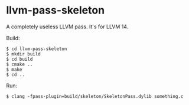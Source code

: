 # llvm-pass-skeleton

A completely useless LLVM pass.
It's for LLVM 14.

Build:

    $ cd llvm-pass-skeleton
    $ mkdir build
    $ cd build
    $ cmake ..
    $ make
    $ cd ..

Run:

    $ clang -fpass-plugin=build/skeleton/SkeletonPass.dylib something.c
